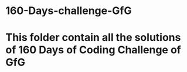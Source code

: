 # 160-Days-challenge-GfG
# This folder contain all the solutions of 160 Days of Coding Challenge of GfG 
